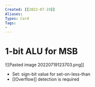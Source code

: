 ```yaml
---
Created: [[2022-07-19]]
Aliases: 
Types: Card
Tags: 
- 
---
```

# 1-bit ALU for MSB
![[Pasted image 20220719123703.png]]
- Set: sign-bit value for set-on-less-than
- [[Overflow]] detection is required
